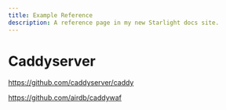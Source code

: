 ```yaml
---
title: Example Reference
description: A reference page in my new Starlight docs site.
---
```


# Caddyserver

<https://github.com/caddyserver/caddy>

<https://github.com/airdb/caddywaf>

